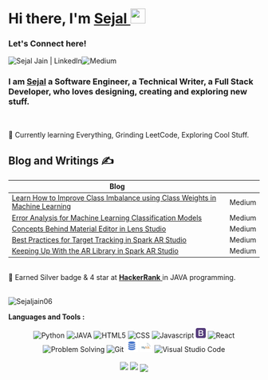 # Hi there, I'm <a href="https://sejal-jain.netlify.app">Sejal </a><img src="https://media.giphy.com/media/hvRJCLFzcasrR4ia7z/giphy.gif" width="30px" height="30px">
### Let's Connect here!
<a href="https://www.linkedin.com/in/sejaljaincs/">
  <img align="left" alt="Sejal Jain | LinkedIn"
    src="https://img.shields.io/badge/linkedin-%230077B5.svg?&style=for-the-badge&logo=linkedin&logoColor=white" />
</a>
<a href="https://medium.com/@sejaljainn">
  <img align="left" alt="Medium"
    src="https://img.shields.io/badge/medium-%2312100E.svg?&style=for-the-badge&logo=medium&logoColor=white"
    height=25" />
</a>

<br />

<h3>I am <a href="https://www.linkedin.com/in/sejaljaincs/">Sejal</a> a Software Engineer, a Technical Writer, a Full Stack Developer, who loves designing, creating and exploring new stuff.</h3>                                                                                            
<br>                                                                          
                                                                           
🔭 Currently learning Everything, Grinding LeetCode, Exploring Cool Stuff.
 </br>                                                                                           
## Blog and Writings ✍️
| Blog                                                                                                                | &nbsp;         |
| ------------------------------------------------------------------------------------------------------------------- | ----------------- |
| [Learn How to Improve Class Imbalance using Class Weights in Machine Learning](https://medium.com/cometheartbeat/learn-how-to-improve-class-imbalance-using-class-weights-in-machine-learning-part-1-84395b317422) | Medium |
| [Error Analysis for Machine Learning Classification Models](https://medium.com/cometheartbeat/error-analysis-for-machine-learning-classification-models-8d35e240d9d3) | Medium |
| [Concepts Behind Material Editor in Lens Studio](https://medium.com/cometheartbeat/concepts-behind-material-editor-in-lens-studio-8c840d4bacdc) | Medium |
| [Best Practices for Target Tracking in Spark AR Studio](https://medium.com/cometheartbeat/best-practices-for-target-tracking-in-spark-ar-studio-43992bd07e6a) | Medium |
| [Keeping Up With the AR Library in Spark AR Studio](https://medium.com/cometheartbeat/keeping-up-with-the-ar-library-in-spark-ar-studio-d89380eedbd) | Medium |                                                            
 </br>
 🏅 Earned Silver badge & 4 star at <a href="https://www.hackerrank.com/profile/imsejaljain"><b>HackerRank</b> </a>in JAVA programming.
 <br>
 <br>
<p align="left"> 
<img src="https://komarev.com/ghpvc/?username=Sejaljain06&label=Views&color=blue&style=plastic" alt="Sejaljain06" />
 </p>     
 
                                                                                
**Languages and Tools :**
<p align="center">
  <img title="Python" height="25"
    src="https://github.com/zumrudu-anka/zumrudu-anka/blob/master/images/python-original.svg">
  <img title="JAVA" height="25"
    src="https://raw.githubusercontent.com/zumrudu-anka/zumrudu-anka/29e7bccce86a6814a3a79f55bca2495f35aaec5f/images/java-original.svg">
  <img title="HTML5" height="25" src="https://github.com/zumrudu-anka/zumrudu-anka/blob/master/images/html5.svg">
  <img title="CSS" height="25" src="https://github.com/zumrudu-anka/zumrudu-anka/blob/master/images/css.svg">
  <img title="Javascript" height="20"
    src="https://github.com/zumrudu-anka/zumrudu-anka/blob/master/images/javascript.svg">
  <img height="20"
    src="https://raw.githubusercontent.com/github/explore/80688e429a7d4ef2fca1e82350fe8e3517d3494d/topics/bootstrap/bootstrap.png">
  <img title="React" height="25"
    src="https://github.com/zumrudu-anka/zumrudu-anka/blob/master/images/react-original.svg">
  <img title="Problem Solving" height="25"
    src="https://github.com/zumrudu-anka/zumrudu-anka/blob/master/images/problemSolving.png">
  <img title="Git" height="25" src="https://github.com/zumrudu-anka/zumrudu-anka/blob/master/images/git-original.svg">
  <img height="25"
    src="https://raw.githubusercontent.com/github/explore/80688e429a7d4ef2fca1e82350fe8e3517d3494d/topics/sql/sql.png">
  <img height="25"
    src="https://raw.githubusercontent.com/github/explore/80688e429a7d4ef2fca1e82350fe8e3517d3494d/topics/mysql/mysql.png">
  <img title="Visual Studio Code" height="25"
    src="https://github.com/zumrudu-anka/zumrudu-anka/blob/master/images/vscode.png">
      <br>
      <br>
                                                                                    
  <img width="48%" src="https://github-readme-stats.vercel.app/api?username=Sejaljain06&show_icons=true&theme=tokyonight" />
  <img width="48%" src="https://github-readme-streak-stats.herokuapp.com/?user=Sejaljain06&theme=tokyonight" />
  
  <img align="center" src="https://github-readme-stats.vercel.app/api/top-langs/?username=Sejaljain06&theme=tokyonight&layout=compact&" />
</a>

                                                                                    
                                                                                    
                                                                                    
                                                                                    
